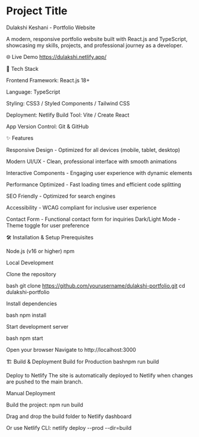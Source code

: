 

# Project Title

Dulakshi Keshani - Portfolio Website 

A modern, responsive portfolio website built with React.js and TypeScript, showcasing my skills, projects, and professional journey as a developer. 

🌐 Live Demo https://dulakshi.netlify.app/ 

🚀 Tech Stack

Frontend Framework: React.js 18+ 

Language: TypeScript 

Styling: CSS3 / Styled Components / Tailwind CSS

Deployment: Netlify Build Tool: Vite / Create React 

App Version Control: Git & GitHub

✨ Features

Responsive Design - Optimized for all devices (mobile, tablet, desktop) 

Modern UI/UX - Clean, professional interface with smooth animations 

Interactive Components - Engaging user experience with dynamic elements 

Performance Optimized - Fast loading times and efficient code splitting 

SEO Friendly - Optimized for search engines 

Accessibility - WCAG compliant for inclusive user experience 

Contact Form - Functional contact form for inquiries Dark/Light Mode - Theme toggle for user preference

🛠️ Installation & Setup Prerequisites

Node.js (v16 or higher) npm

Local Development

Clone the repository

bash git clone https://github.com/yourusername/dulakshi-portfolio.git cd dulakshi-portfolio

Install dependencies

bash npm install

Start development server

bash npm start

Open your browser Navigate to http://localhost:3000

🏗️ Build & Deployment Build for Production bashnpm run build

Deploy to Netlify The site is automatically deployed to Netlify when changes are pushed to the main branch.

 Manual Deployment

Build the project: npm run build 

Drag and drop the build folder to Netlify dashboard 

Or use Netlify CLI: netlify deploy --prod --dir=build


